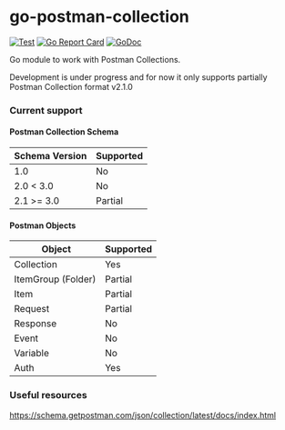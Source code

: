 # go-postman-collection

[![Test](https://github.com/rbretecher/go-postman-collection/workflows/test/badge.svg)](https://github.com/rbretecher/go-postman-collection/actions?query=workflow=test)
[![Go Report Card](https://goreportcard.com/badge/github.com/rbretecher/go-postman-collection)](https://goreportcard.com/report/github.com/rbretecher/go-postman-collection)
[![GoDoc](https://godoc.org/github.com/rbretecher/go-postman-collection?status.svg)](https://godoc.org/github.com/rbretecher/go-postman-collection)

Go module to work with Postman Collections.

Development is under progress and for now it only supports partially Postman Collection format v2.1.0

### Current support

#### Postman Collection Schema

| Schema Version | Supported |
| -------------- | --------- |
| 1.0            | No        |
| 2.0 < 3.0      | No        |
| 2.1 >= 3.0     | Partial   |

#### Postman Objects

|  Object            | Supported |
| ------------------ | --------- |
| Collection         | Yes       |
| ItemGroup (Folder) | Partial   |
| Item               | Partial   |
| Request            | Partial   |
| Response           | No        |
| Event              | No        |
| Variable           | No        |
| Auth               | Yes       |

### Useful resources

https://schema.getpostman.com/json/collection/latest/docs/index.html
